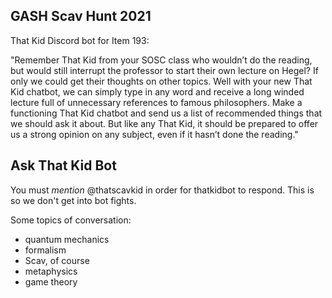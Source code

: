 ## GASH Scav Hunt 2021

That Kid Discord bot for Item 193:

"Remember That Kid from your SOSC class who wouldn’t do the reading, but would still interrupt the professor to start their own lecture on Hegel? If only we could get their thoughts on other topics. Well with your new That Kid chatbot, we can simply type in any word and receive a long winded lecture full of unnecessary references to famous philosophers. Make a functioning That Kid chatbot and send us a list of recommended things that we should ask it about. But like any That Kid, it should be prepared to offer us a strong opinion on any subject, even if it hasn’t done the reading."

## Ask That Kid Bot

You must *mention* @thatscavkid in order for thatkidbot to respond. This is so we don't get into bot fights. 

Some topics of conversation:
- quantum mechanics
- formalism
- Scav, of course
- metaphysics
- game theory